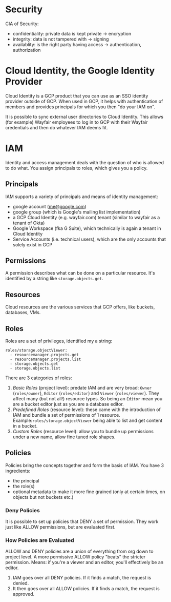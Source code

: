 # Security

CIA of Security:
* confidentiality: private data is kept private -> encryption
* integrity: data is not tampered with -> signing
* availablity: is the right party having access -> authentication, authorization

# Cloud Identity, the Google Identity Provider

Cloud Identity is a GCP product that you can use as an SSO identity provider outside of GCP. When used in GCP, it helps with authentication of members and provides principals for which you then "do your IAM on".

It is possible to sync external user directories to Cloud Identity. This allows (for example) Wayfair employees to log in to GCP with their Wayfair credentials and then do whatever IAM deems fit.

# IAM

Identity and access management deals with the question of who is allowed to do what.
You assign principals to roles, which gives you a policy.

## Principals

IAM supports a variety of principals and means of identity management:
* google account (me@google.com)
* google group (which is Google's mailing list implementation)
* a GCP Cloud Identity (e.g. wayfair.com) tenant (similar to wayfair as a tenant of Okta)
* Google Workspace (fka G Suite), which technically is again a tenant in Cloud Identity
* Service Accounts (i.e. technical users), which are the only accounts that solely exist in GCP

## Permissions

A permission describes what can be done on a particular resource. It's identified by a string like `storage.objects.get`.

## Resources

Cloud resources are the various services that GCP offers, like buckets, databases, VMs.

## Roles

Roles are a set of privileges, identified my a string: 
```
roles/storage.objectViewer:
  - resourcemanager.projects.get
  - resourcemanager.projects.list
  - storage.objects.get
  - storage.objects.list
```

There are 3 categories of roles:

1) _Basic Roles_ (project level): predate IAM and are very broad: `Owner` (`roles/owner`), `Editor` (`roles/editor`) and `Viewer` (`roles/viewer`). They affect many (but not all!) resource types. So being an `Editor` mean you are a bucket editor just as you are a database editor.
2) _Predefined Roles_ (resource level): these came with the introduction of IAM and bundle a set of permissions of 1 resource. Example:`roles/storage.objectViewer` being able to list and get content in a bucket.
3) _Custom Roles_ (resource level): allow you to bundle up permissions under a new name, allow fine tuned role shapes.

## Policies

Policies bring the concepts together and form the basis of IAM. You have 3 ingredients:

* the principal
* the role(s)
* optional metadata to make it more fine grained (only at certain times, on objects but not buckets etc.)

### Deny Policies

It is possible to set up policies that DENY a set of permission. They work just like ALLOW permissions, but are evaluated first.

### How Policies are Evaluated

ALLOW and DENY policies are a union of everything from org down to project level. A more permissive ALLOW policy "beats" the stricter permission. Means: if you're a viewer and an editor, you'll effectively be an editor.

1) IAM goes over all DENY policies. If it finds a match, the request is denied.
2) It then goes over all ALLOW policies. If it finds a match, the request is approved.
